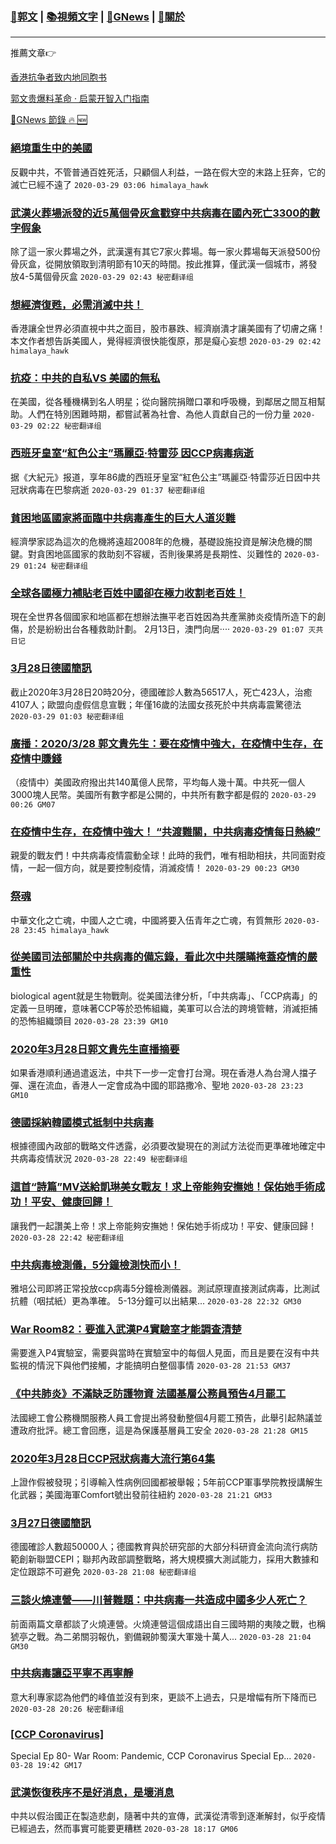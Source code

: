 ###  [:eagle:郭文](https://github.com/ourhimalayas/txt) | [:books:視頻文字](https://github.com/ourhimalayas/txt/blob/master/content/README.md) | [:newspaper:GNews](https://github.com/ourhimalayas/txt/blob/master/content/gnews/README.md) | [:pray:關於](https://github.com/ourhimalayas/home/tree/master/about)
---

推薦文章:point_right:

[香港抗争者致内地同胞书](https://github.com/ourhimalayas/news/blob/master/2019/08/a_letter_from_the_hong_kong_people.md)

[郭文贵爆料革命 · 启蒙开智入门指南](https://github.com/ourhimalayas/txt/issues/1)

[:newspaper:GNews 節錄 :fire: :new:](https://github.com/ourhimalayas/txt/blob/master/content/gnews/README.md) 



### [絕境重生中的美國](/content/gnews/1/README.md)

反觀中共，不管普通百姓死活，只顧個人利益，一路在假大空的末路上狂奔，它的滅亡已經不遠了
 `2020-03-29 03:06 himalaya_hawk`

### [武漢火葬場派發的近5萬個骨灰盒戳穿中共病毒在國內死亡3300的數字假象](/content/gnews/2/README.md)

除了這一家火葬場之外，武漢還有其它7家火葬場。每一家火葬場每天派發500份骨灰盒，從開放領取到清明節有10天的時間。按此推算，僅武漢一個城市，將發放4-5萬個骨灰盒  `2020-03-29 02:43 秘密翻译组`

### [想經濟復甦，必需消滅中共！](/content/gnews/3/README.md)

香港讓全世界必須直視中共之面目，股市暴跌、經濟崩潰才讓美國有了切膚之痛！本文作者想告訴美國人，覺得經濟很快能復原，那是癡心妄想  `2020-03-29 02:42 himalaya_hawk`

### [抗疫：中共的自私VS 美國的無私](/content/gnews/4/README.md)

在美國，從各種機構到名人明星；從向醫院捐贈口罩和呼吸機，到鄰居之間互相幫助。人們在特別困難時期，都嘗試著為社會、為他人貢獻自己的一份力量  `2020-03-29 02:22 秘密翻译组`

### [西班牙皇室“紅色公主”瑪麗亞·特雷莎 因CCP病毒病逝](/content/gnews/5/README.md)

据《大紀元》报道，享年86歲的西班牙皇室“紅色公主”瑪麗亞·特雷莎近日因中共冠狀病毒在巴黎病逝  `2020-03-29 01:37 秘密翻译组`

### [貧困地區國家將面臨中共病毒產生的巨大人道災難](/content/gnews/6/README.md)

經濟學家認為這次的危機將遠超2008年的危機，基礎設施投資是解決危機的關鍵。對貪困地區國家的救助刻不容緩，否則後果將是長期性、災難性的  `2020-03-29 01:24 秘密翻译组`

### [全球各國極力補貼老百姓中國卻在極力收割老百姓！](/content/gnews/7/README.md)

現在全世界各個國家和地區都在想辦法撫平老百姓因為共產黨肺炎疫情所造下的創傷，於是紛紛出台各種救助計劃。 2月13日，澳門向居····  `2020-03-29 01:07 灭共日记`

### [3月28日德國簡訊](/content/gnews/8/README.md)

截止2020年3月28日20時20分，德國確診人數為56517人，死亡423人，治癒4107人；歐盟向虛假信息宣戰；年僅16歲的法國女孩死於中共病毒震驚德法  `2020-03-29 01:03 秘密翻译组`

### [廣播：2020/3/28 郭文貴先生：要在疫情中強大，在疫情中生存，在疫情中賺錢](/content/gnews/9/README.md)

（疫情中）美國政府撥出共140萬億人民幣，平均每人幾十萬。中共死一個人3000塊人民幣。美國所有數字都是公開的，中共所有數字都是假的  `2020-03-29 00:26 GM07`

### [在疫情中生存，在疫情中強大！ “共渡難關，中共病毒疫情每日熱線”](/content/gnews/10/README.md)

親愛的戰友們！中共病毒疫情震動全球！此時的我們，唯有相助相扶，共同面對疫情，一起一個方向，就是要控制疫情，消滅疫情！  `2020-03-29 00:23 GM30`

### [祭魂](/content/gnews/11/README.md)

中華文化之亡魂，中國人之亡魂，中國將要入伍青年之亡魂，有質無形  `2020-03-28 23:45 himalaya_hawk`

### [從美國司法部關於中共病毒的備忘錄，看此次中共隱瞞掩蓋疫情的嚴重性](/content/gnews/12/README.md)

biological agent就是生物戰劑。從美國法律分析，「中共病毒」、「CCP病毒」的定義一旦明確，意味著CCP等於恐怖組織，美軍可以合法的跨境管轄，消滅拒捕的恐怖組織頭目
﻿  `2020-03-28 23:39 GM10`

### [2020年3月28日郭文貴先生直播摘要](/content/gnews/13/README.md)

如果香港順利通過遣返法，中共下一步一定會打台灣。現在香港人為台灣人擋子彈、還在流血，香港人一定會成為中國的耶路撒冷、聖地  `2020-03-28 23:23 GM10`

### [德國採納韓國模式抵制中共病毒](/content/gnews/14/README.md)

根據德國內政部的戰略文件透露，必須要改變現在的測試方法從而更準確地確定中共病毒疫情狀況  `2020-03-28 22:49 秘密翻译组`

### [這首“詩篇”MV送給凱琳美女戰友！求上帝能夠安撫她！保佑她手術成功！平安、健康回歸！](/content/gnews/15/README.md)

讓我們一起讚美上帝！求上帝能夠安撫她！保佑她手術成功！平安、健康回歸！  `2020-03-28 22:42 秘密翻译组`

### [中共病毒檢測儀，5分鐘檢測快而小！](/content/gnews/16/README.md)

雅培公司即將正常投放ccp病毒5分鐘檢測儀器。測試原理直接測試病毒，比測試抗體（咽拭紙）更為準確。 5-13分鐘可以出結果...  `2020-03-28 22:32 GM30`

### [War Room82：要進入武漢P4實驗室才能調查清楚](/content/gnews/17/README.md)

需要進入P4實驗室，需要與當時在實驗室中的每個人見面，而且是要在沒有中共監視的情況下與他們接觸，才能搞明白整個事情  `2020-03-28 21:53 GM37`

### [《中共肺炎》不滿缺乏防護物資 法國基層公務員預告4月罷工](/content/gnews/18/README.md)

法國總工會公務機關服務人員工會提出將發動整個4月罷工預告，此舉引起熱議並遭政府批評。總工會回應，這是為保護基層員工安全  `2020-03-28 21:28 GM15`

### [2020年3月28日CCP冠狀病毒大流行第64集](/content/gnews/19/README.md)

上證作假被發現；引導輸入性病例回國都被舉報；5年前CCP軍事學院教授講解生化武器；美國海軍Comfort號出發前往紐約  `2020-03-28 21:21 GM33`

### [3月27日德國簡訊](/content/gnews/20/README.md)

德國確診人數超50000人；德國教育與於研究部的大部分科研資金流向流行病防範創新聯盟CEPI；聯邦內政部調整戰略，將大規模擴大測試能力，採用大數據和定位跟踪不可避免  `2020-03-28 21:08 秘密翻译组`

### [三談火燒連營——川普難題：中共病毒一共造成中國多少人死亡？](/content/gnews/21/README.md)

前面兩篇文章都談了火燒連營。火燒連營這個成語出自三國時期的夷陵之戰，也稱猇亭之戰。為二弟關羽報仇，劉備親帥蜀漢大軍幾十萬人...  `2020-03-28 21:04 GM30`

### [中共病毒讓亞平寧不再寧靜](/content/gnews/22/README.md)

意大利專家認為他們的峰值並沒有到來，更談不上過去，只是增幅有所下降而已  `2020-03-28 20:26 秘密翻译组`

### [[CCP Coronavirus]](/content/gnews/23/README.md)

Special Ep 80- War Room: Pandemic, CCP Coronavirus
Special Ep...  `2020-03-28 19:42 GM17`

### [武漢恢復秩序不是好消息，是壞消息](/content/gnews/24/README.md)

中共以假治國正在製造悲劇，隨著中共的宣傳，武漢從清零到逐漸解封，似乎疫情已經過去，然而事實可能要更糟糕  `2020-03-28 18:17 GM06`

